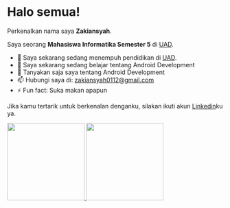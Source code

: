 # Halo semua! 

Perkenalkan nama saya **Zakiansyah**.

Saya seorang **Mahasiswa Informatika Semester 5** di [UAD](https://uad.ac.id/en/).

- 🔭 Saya sekarang sedang menempuh pendidikan di [UAD](https://uad.ac.id/en/).
- 🌱 Saya sekarang sedang belajar tentang Android Development
- 💬 Tanyakan saja saya tentang Android Development
- 📫 Hubungi saya di: zakiansyah0112@gmail.com
- ⚡ Fun fact: Suka makan apapun

Jika kamu tertarik untuk berkenalan denganku, silakan ikuti akun [Linkedin](https://www.linkedin.com/in/zaki-ansyah-5b5b85225/)ku ya.

<p align="left">
<a href="https://github.com/zakiansyah">
  <img height="180em" src="https://github-readme-stats-eight-theta.vercel.app/api?username=gilangadhan&show_icons=true&theme=algolia&include_all_commits=true&count_private=true"/>
  <img height="180em" src="https://github-readme-stats-eight-theta.vercel.app/api/top-langs/?username=gilangadhan&layout=compact&langs_count=8&theme=algolia"/>
</a>
</p>





